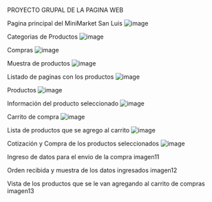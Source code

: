 PROYECTO GRUPAL DE LA PAGINA WEB

Pagina principal del MiniMarket San Luis
![image](https://github.com/juancarlos5623/wordpress/assets/127963030/7bb0692b-5309-45b0-922c-dd1c6a494392)



Categorias de Productos
![image](https://github.com/juancarlos5623/wordpress/assets/127963030/ee30cd1d-3a2a-4d41-a909-c65e35005074)


Compras
![image](https://github.com/juancarlos5623/wordpress/assets/127963030/5679cda1-b810-41f7-a931-0796cb27c189)


Muestra de productos
![image](https://github.com/juancarlos5623/wordpress/assets/127963030/bed1cde7-f5f9-41ff-949d-8e0778cea9b0)


Listado de paginas con los productos
![image](https://github.com/juancarlos5623/wordpress/assets/127963030/2b862f1d-1e7f-4099-8435-0cb7c01317af)


Productos
![image](https://github.com/juancarlos5623/wordpress/assets/127963030/de391875-48a6-4228-9ecd-9aabdfcfe639)


Información del producto seleccionado
![image](https://github.com/juancarlos5623/wordpress/assets/127963030/e2e39dde-a117-4a4a-b64f-24932224a1e9)


Carrito de compra
![image](https://github.com/juancarlos5623/wordpress/assets/127963030/ba71ac9e-2ab5-482f-a1c1-4a1871bf5c81)


Lista de productos que se agrego al carrito
![image](https://github.com/juancarlos5623/wordpress/assets/127963030/74d730eb-48ce-4a84-b981-8cb01968114e)


Cotización y Compra de los productos seleccionados
![image](https://github.com/juancarlos5623/wordpress/assets/127963030/b1f6c924-f128-4bf3-85d7-c14e21113585)


Ingreso de datos para el envio de la compra
imagen11

Orden recibida y muestra de los datos ingresados
imagen12

Vista de los productos que se le van agregando al carrito de compras
imagen13

